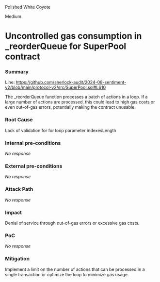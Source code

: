 Polished White Coyote

Medium

# Uncontrolled gas consumption in  _reorderQueue for SuperPool contract

### Summary

Line: https://github.com/sherlock-audit/2024-08-sentiment-v2/blob/main/protocol-v2/src/SuperPool.sol#L610

The _reorderQueue function processes a batch of actions in a loop. If a large number of actions are processed, this could lead to high gas costs or even out-of-gas errors, potentially making the contract unusable.

### Root Cause

Lack of validation for for loop parameter  indexesLength

### Internal pre-conditions

_No response_

### External pre-conditions

_No response_

### Attack Path

_No response_

### Impact

Denial of service through out-of-gas errors or excessive gas costs.

### PoC

_No response_

### Mitigation

Implement a limit on the number of actions that can be processed in a single transaction or optimize the loop to minimize gas usage.